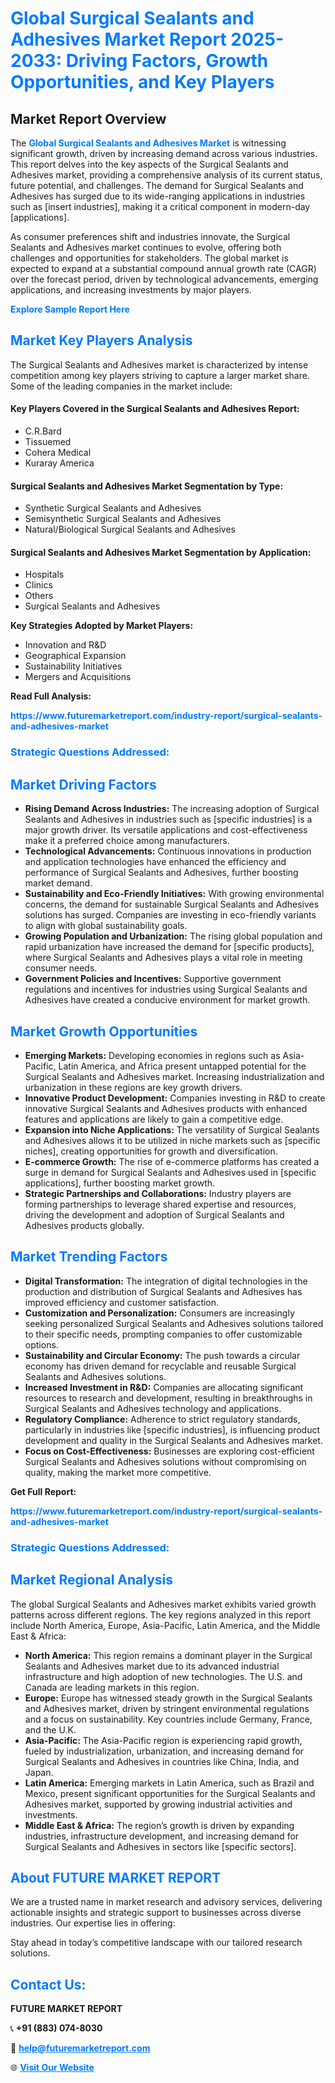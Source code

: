 <h1 style="color: #007BFF;">Global Surgical Sealants and Adhesives Market Report 2025-2033: Driving Factors, Growth Opportunities, and Key Players</h1>

<section id="overview">
<h2>Market Report Overview</h2>
<p>The <a href="https://www.futuremarketreport.com/industry-report/surgical-sealants-and-adhesives-market" style="color: #007BFF; text-decoration: none;"><strong>Global Surgical Sealants and Adhesives Market</strong></a> is witnessing significant growth, driven by increasing demand across various industries. This report delves into the key aspects of the Surgical Sealants and Adhesives market, providing a comprehensive analysis of its current status, future potential, and challenges. The demand for Surgical Sealants and Adhesives has surged due to its wide-ranging applications in industries such as [insert industries], making it a critical component in modern-day [applications].</p>
<p>As consumer preferences shift and industries innovate, the Surgical Sealants and Adhesives market continues to evolve, offering both challenges and opportunities for stakeholders. The global market is expected to expand at a substantial compound annual growth rate (CAGR) over the forecast period, driven by technological advancements, emerging applications, and increasing investments by major players.</p>
</section>

<section id="overview">
<p><a href="https://www.futuremarketreport.com/request-sample/reportId=125089" style="color: #007BFF; text-decoration: none;"><strong>Explore Sample Report Here</strong></a></p>
</section>

<section id="key-players">
<h2 style="color: #007BFF;">Market Key Players Analysis</h2>
<p>The Surgical Sealants and Adhesives market is characterized by intense competition among key players striving to capture a larger market share. Some of the leading companies in the market include:</p>
<h4>Key Players Covered in the Surgical Sealants and Adhesives Report:</h4>
<ul><li>C.R.Bard</li><li>Tissuemed</li><li>Cohera Medical</li><li>Kuraray America</li></ul>
<h4>Surgical Sealants and Adhesives Market Segmentation by Type:</h4>
<ul><li>Synthetic Surgical Sealants and Adhesives</li><li>Semisynthetic Surgical Sealants and Adhesives</li><li>Natural/Biological Surgical Sealants and Adhesives</li></ul>

<h4>Surgical Sealants and Adhesives Market Segmentation by Application:</h4>
<ul><li>Hospitals</li><li>Clinics</li><li>Others</li><li>Surgical Sealants and Adhesives</li></ul>
<p><strong>Key Strategies Adopted by Market Players:</strong></p>
<ul>
<li>Innovation and R&D</li>
<li>Geographical Expansion</li>
<li>Sustainability Initiatives</li>
<li>Mergers and Acquisitions</li>
</ul>
</section>

<section>
<p><strong>Read Full Analysis: </strong></p><a href="https://www.futuremarketreport.com/industry-report/surgical-sealants-and-adhesives-market" style="color: #007BFF; text-decoration: none;"><strong>https://www.futuremarketreport.com/industry-report/surgical-sealants-and-adhesives-market</strong></a>
<h3 style="color: #007BFF;">Strategic Questions Addressed:</h3>
</section>

<section id="driving-factors">
<h2 style="color: #007BFF;">Market Driving Factors</h2>
<ul>
<li><strong>Rising Demand Across Industries:</strong> The increasing adoption of Surgical Sealants and Adhesives in industries such as [specific industries] is a major growth driver. Its versatile applications and cost-effectiveness make it a preferred choice among manufacturers.</li>
<li><strong>Technological Advancements:</strong> Continuous innovations in production and application technologies have enhanced the efficiency and performance of Surgical Sealants and Adhesives, further boosting market demand.</li>
<li><strong>Sustainability and Eco-Friendly Initiatives:</strong> With growing environmental concerns, the demand for sustainable Surgical Sealants and Adhesives solutions has surged. Companies are investing in eco-friendly variants to align with global sustainability goals.</li>
<li><strong>Growing Population and Urbanization:</strong> The rising global population and rapid urbanization have increased the demand for [specific products], where Surgical Sealants and Adhesives plays a vital role in meeting consumer needs.</li>
<li><strong>Government Policies and Incentives:</strong> Supportive government regulations and incentives for industries using Surgical Sealants and Adhesives have created a conducive environment for market growth.</li>
</ul>
</section>

<section id="growth-opportunities">
<h2 style="color: #007BFF;">Market Growth Opportunities</h2>
<ul>
<li><strong>Emerging Markets:</strong> Developing economies in regions such as Asia-Pacific, Latin America, and Africa present untapped potential for the Surgical Sealants and Adhesives market. Increasing industrialization and urbanization in these regions are key growth drivers.</li>
<li><strong>Innovative Product Development:</strong> Companies investing in R&D to create innovative Surgical Sealants and Adhesives products with enhanced features and applications are likely to gain a competitive edge.</li>
<li><strong>Expansion into Niche Applications:</strong> The versatility of Surgical Sealants and Adhesives allows it to be utilized in niche markets such as [specific niches], creating opportunities for growth and diversification.</li>
<li><strong>E-commerce Growth:</strong> The rise of e-commerce platforms has created a surge in demand for Surgical Sealants and Adhesives used in [specific applications], further boosting market growth.</li>
<li><strong>Strategic Partnerships and Collaborations:</strong> Industry players are forming partnerships to leverage shared expertise and resources, driving the development and adoption of Surgical Sealants and Adhesives products globally.</li>
</ul>
</section>

<section id="trending-factors">
<h2 style="color: #007BFF;">Market Trending Factors</h2>
<ul>
<li><strong>Digital Transformation:</strong> The integration of digital technologies in the production and distribution of Surgical Sealants and Adhesives has improved efficiency and customer satisfaction.</li>
<li><strong>Customization and Personalization:</strong> Consumers are increasingly seeking personalized Surgical Sealants and Adhesives solutions tailored to their specific needs, prompting companies to offer customizable options.</li>
<li><strong>Sustainability and Circular Economy:</strong> The push towards a circular economy has driven demand for recyclable and reusable Surgical Sealants and Adhesives solutions.</li>
<li><strong>Increased Investment in R&D:</strong> Companies are allocating significant resources to research and development, resulting in breakthroughs in Surgical Sealants and Adhesives technology and applications.</li>
<li><strong>Regulatory Compliance:</strong> Adherence to strict regulatory standards, particularly in industries like [specific industries], is influencing product development and quality in the Surgical Sealants and Adhesives market.</li>
<li><strong>Focus on Cost-Effectiveness:</strong> Businesses are exploring cost-efficient Surgical Sealants and Adhesives solutions without compromising on quality, making the market more competitive.</li>
</ul>
</section>

<section>
<p><strong>Get Full Report: </strong></p><a href="https://www.futuremarketreport.com/industry-report/surgical-sealants-and-adhesives-market" style="color: #007BFF; text-decoration: none;"><strong>https://www.futuremarketreport.com/industry-report/surgical-sealants-and-adhesives-market</strong></a>
<h3 style="color: #007BFF;">Strategic Questions Addressed:</h3>
</section>


<section id="regional-analysis">
<h2 style="color: #007BFF;">Market Regional Analysis</h2>
<p>The global Surgical Sealants and Adhesives market exhibits varied growth patterns across different regions. The key regions analyzed in this report include North America, Europe, Asia-Pacific, Latin America, and the Middle East & Africa:</p>
<ul>
<li><strong>North America:</strong> This region remains a dominant player in the Surgical Sealants and Adhesives market due to its advanced industrial infrastructure and high adoption of new technologies. The U.S. and Canada are leading markets in this region.</li>
<li><strong>Europe:</strong> Europe has witnessed steady growth in the Surgical Sealants and Adhesives market, driven by stringent environmental regulations and a focus on sustainability. Key countries include Germany, France, and the U.K.</li>
<li><strong>Asia-Pacific:</strong> The Asia-Pacific region is experiencing rapid growth, fueled by industrialization, urbanization, and increasing demand for Surgical Sealants and Adhesives in countries like China, India, and Japan.</li>
<li><strong>Latin America:</strong> Emerging markets in Latin America, such as Brazil and Mexico, present significant opportunities for the Surgical Sealants and Adhesives market, supported by growing industrial activities and investments.</li>
<li><strong>Middle East & Africa:</strong> The region’s growth is driven by expanding industries, infrastructure development, and increasing demand for Surgical Sealants and Adhesives in sectors like [specific sectors].</li>
</ul>
</section>

<footer>
<h2 style="color: #007BFF;">About FUTURE MARKET REPORT</h2>
<p>We are a trusted name in market research and advisory services, delivering actionable insights and strategic support to businesses across diverse industries. Our expertise lies in offering:</p>

<p>Stay ahead in today’s competitive landscape with our tailored research solutions.</p>

<h2 style="color: #007BFF;">Contact Us:</h2>
<p><strong>FUTURE MARKET REPORT</strong></p>
<p>📞 <strong>+91 (883) 074-8030</strong></p>
<p>📧 <strong><a href="mailto:help@futuremarketreport.com" style="color: #007BFF;">help@futuremarketreport.com</a></strong></p>
<p>🌐 <strong><a href="https://www.futuremarketreport.com/" style="color: #007BFF;">Visit Our Website</a></strong></p>
</footer>